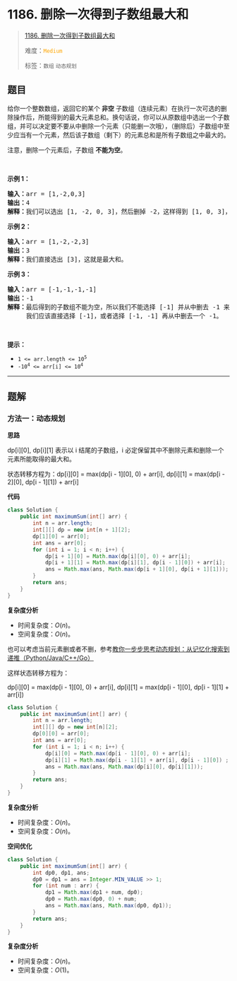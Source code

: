 # 1186. 删除一次得到子数组最大和

> [1186. 删除一次得到子数组最大和](https://leetcode.cn/problems/maximum-subarray-sum-with-one-deletion/)
>
> 难度：<font color=orange>`Medium`</font>
>
> 标签：`数组` `动态规划`

## 题目

<p>给你一个整数数组，返回它的某个&nbsp;<strong>非空</strong> 子数组（连续元素）在执行一次可选的删除操作后，所能得到的最大元素总和。换句话说，你可以从原数组中选出一个子数组，并可以决定要不要从中删除一个元素（只能删一次哦），（删除后）子数组中至少应当有一个元素，然后该子数组（剩下）的元素总和是所有子数组之中最大的。</p>

<p>注意，删除一个元素后，子数组 <strong>不能为空</strong>。</p>

<p>&nbsp;</p>

<p><strong>示例 1：</strong></p>

<pre>
<strong>输入：</strong>arr = [1,-2,0,3]
<strong>输出：</strong>4
<strong>解释：</strong>我们可以选出 [1, -2, 0, 3]，然后删掉 -2，这样得到 [1, 0, 3]，和最大。</pre>

<p><strong>示例 2：</strong></p>

<pre>
<strong>输入：</strong>arr = [1,-2,-2,3]
<strong>输出：</strong>3
<strong>解释：</strong>我们直接选出 [3]，这就是最大和。
</pre>

<p><strong>示例 3：</strong></p>

<pre>
<strong>输入：</strong>arr = [-1,-1,-1,-1]
<strong>输出：</strong>-1
<strong>解释：</strong>最后得到的子数组不能为空，所以我们不能选择 [-1] 并从中删去 -1 来得到 0。
     我们应该直接选择 [-1]，或者选择 [-1, -1] 再从中删去一个 -1。
</pre>

<p>&nbsp;</p>

<p><strong>提示：</strong></p>
<meta charset="UTF-8" />

<ul>
	<li><code>1 &lt;= arr.length &lt;= 10<sup>5</sup></code></li>
	<li><code>-10<sup>4</sup>&nbsp;&lt;= arr[i] &lt;= 10<sup>4</sup></code></li>
</ul>


--------------------

## 题解

### 方法一：动态规划

**思路**

dp\[i][0], dp\[i][1] 表示以 i 结尾的子数组，i 必定保留其中不删除元素和删除一个元素所能取得的最大和。

状态转移方程为：dp\[i][0] = max(dp\[i - 1][0], 0) + arr[i], dp\[i][1] = max(dp\[i - 2][0], dp\[i - 1][1]) + arr[i]

**代码**

```java
class Solution {
    public int maximumSum(int[] arr) {
        int n = arr.length;
        int[][] dp = new int[n + 1][2];
        dp[1][0] = arr[0];
        int ans = arr[0];
        for (int i = 1; i < n; i++) {
            dp[i + 1][0] = Math.max(dp[i][0], 0) + arr[i];
            dp[i + 1][1] = Math.max(dp[i][1], dp[i - 1][0]) + arr[i];
            ans = Math.max(ans, Math.max(dp[i + 1][0], dp[i + 1][1]));
        }
        return ans;
    }
}
```

**复杂度分析**

- 时间复杂度：$O(n)$。
- 空间复杂度：$O(n)$​。



也可以考虑当前元素删或者不删，参考[教你一步步思考动态规划：从记忆化搜索到递推（Python/Java/C++/Go）](https://leetcode.cn/problems/maximum-subarray-sum-with-one-deletion/solutions/2321829/jiao-ni-yi-bu-bu-si-kao-dong-tai-gui-hua-hzz6)

这样状态转移方程为：

dp\[i][0] = max(dp\[i - 1][0], 0) + arr[i], dp\[i][1] = max(dp\[i - 1][0], dp\[i - 1][1] + arr[i])

```java
class Solution {
    public int maximumSum(int[] arr) {
        int n = arr.length;
        int[][] dp = new int[n][2];
        dp[0][0] = arr[0];
        int ans = arr[0];
        for (int i = 1; i < n; i++) {
            dp[i][0] = Math.max(dp[i - 1][0], 0) + arr[i];
            dp[i][1] = Math.max(dp[i - 1][1] + arr[i], dp[i - 1][0]) ;
            ans = Math.max(ans, Math.max(dp[i][0], dp[i][1]));
        }
        return ans;
    }
}
```

**复杂度分析**

- 时间复杂度：$O(n)$。
- 空间复杂度：$O(n)$。

**空间优化**

```java
class Solution {
    public int maximumSum(int[] arr) {
        int dp0, dp1, ans;
        dp0 = dp1 = ans = Integer.MIN_VALUE >> 1;
        for (int num : arr) {
            dp1 = Math.max(dp1 + num, dp0);
            dp0 = Math.max(dp0, 0) + num;
            ans = Math.max(ans, Math.max(dp0, dp1));
        }
        return ans;
    }
}
```

**复杂度分析**

- 时间复杂度：$O(n)$。
- 空间复杂度：$O(1)$。

